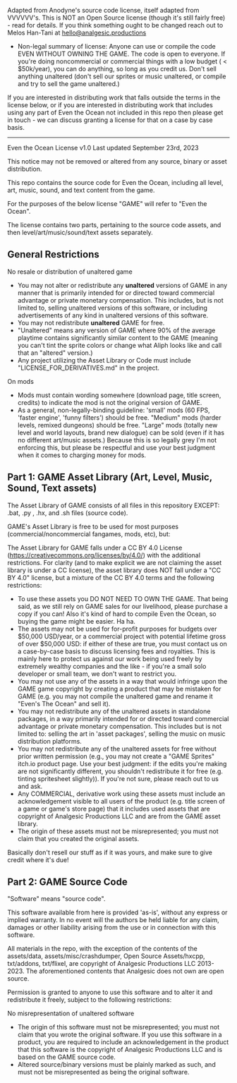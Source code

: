 Adapted from Anodyne's source code license, itself adapted from VVVVVV's. This is NOT an Open Source license (though it's still fairly free) - read for details. If you think something ought to be changed reach out to Melos Han-Tani at hello@analgesic.productions

- Non-legal summary of license: Anyone can use or compile the code EVEN WITHOUT OWNING THE GAME. The code is open to everyone. If you're doing noncommercial or commercial things with a low budget ( < $50k/year), you can do anything, so long as you credit us. Don't sell anything unaltered (don't sell our sprites or music unaltered, or compile and try to sell the game unaltered.)

If you are interested in distributing work that falls outside the terms in the license below, or if you are interested in distributing work that includes using any part of Even the Ocean not included in this repo then please get in touch - we can discuss granting a license for that on a case by case basis.

---

Even the Ocean License v1.0
Last updated September 23rd, 2023

This notice may not be removed or altered from any source, binary or asset distribution.

This repo contains the source code for Even the Ocean, including all level, art, music, sound, and text content from the game.

For the purposes of the below license "GAME" will refer to "Even the Ocean".

The license contains two parts, pertaining to the source code assets, and then level/art/music/sound/text assets separately.



General Restrictions
----------

No resale or distribution of unaltered game

- You may not alter or redistribute any **unaltered** versions of GAME in any manner that is primarily intended for or directed toward commercial advantage or private monetary compensation. This includes, but is not limited to, selling unaltered versions of this software, or including advertisements of any kind in unaltered versions of this software.  
- You may not redistribute **unaltered** GAME for free.
- "Unaltered" means any version of GAME where 90% of the average playtime contains significantly similar content to the GAME (meaning you can't tint the sprite colors or change what Aliph looks like and call that an "altered" version.)
- Any project utilizing the Asset Library or Code must include "LICENSE_FOR_DERIVATIVES.md" in the project.

On mods

- Mods must contain wording somewhere (download page, title screen, credits) to indicate the mod is not the original version of GAME.
- As a general, non-legally-binding guideline: 'small' mods (60 FPS, 'faster engine',  'funny filters') should be free. "Medium" mods (harder levels, remixed dungeons) should be free. "Large" mods (totally new level and world layouts, brand new dialogue) can be sold (even if it has no different art/music assets.) Because this is so legally grey I'm not enforcing this, but please be respectful and use your best judgment when it comes to charging money for mods.

Part 1: GAME Asset Library (Art, Level, Music, Sound, Text assets)
-------------

The Asset Library of GAME consists of all files in this repository EXCEPT: .bat, .py , .hx, and .sh files (source code).

GAME's Asset Library is free to be used for most purposes (commercial/noncommercial fangames, mods, etc), but:

The Asset Library for GAME falls under a CC BY 4.0 License (https://creativecommons.org/licenses/by/4.0/) with the additional restrictions. For clarity (and to make explicit we are not claiming the asset library is under a CC license), the asset library does NOT fall under a "CC BY 4.0" license, but a mixture of the CC BY 4.0 terms and the following restrictions:


- To use these assets you DO NOT NEED TO OWN THE GAME. That being said, as we still rely on GAME sales for our livelihood, please purchase a copy if you can! Also it's kind of hard to compile Even the Ocean, so buying the game might be easier. Ha ha.
- The assets may not be used for for-profit purposes for budgets over $50,000 USD/year, or a commercial project with potential lifetime gross of over $50,000 USD: if either of these are true, you must contact us on a case-by-case basis to discuss licensing fees and royalties. This is mainly here to protect us against our work being used freely by extremely wealthy companies and the like - if you're a small solo developer or small team, we don't want to restrict you. 
- You may not use any of the assets in a way that would infringe upon the GAME game copyright by creating a product that may be mistaken for GAME (e.g. you may not compile the unaltered game and rename it "Even's The Ocean" and sell it).
- You may not redistribute any of the unaltered assets in standalone packages, in a way primarily intended for or directed toward commercial advantage or private monetary compensation. This includes but is not limited to: selling the art in 'asset packages', selling the music on music distribution platforms.
- You may not redistribute any of the unaltered assets for free without prior written permission (e.g., you may not create a "GAME Sprites" itch.io product page. Use your best judgment: if the edits you're making are not significantly different, you shouldn't redistribute it for free (e.g. tinting spritesheet slightly)). If you're not sure, please reach out to us and ask.
- Any COMMERCIAL, derivative work using these assets must include an acknowledgement visible to all users of the product (e.g. title screen of a game or game's store page) that it includes used assets that are copyright of Analgesic Productions LLC and are from the GAME asset library.
- The origin of these assets must not be misrepresented; you must not claim that you created the original assets.

Basically don't resell our stuff as if it was yours, and make sure to give credit where it's due!


Part 2: GAME Source Code 
-------

"Software" means "source code".

This software available from here is provided 'as-is', without any express or implied warranty. In no event will the authors be held liable for any claim, damages or other liability arising from the use or in connection with this software. 

All materials in the repo, with the exception of the contents of the assets/data, assets/misc/crashdumper, Open Source Assets/hxcpp, txt/addons, txt/flixel, are copyright of Analgesic Productions LLC 2013-2023. The aforementioned contents that Analgesic does not own are open source.

Permission is granted to anyone to use this software and to alter it and redistribute it freely, subject to the following restrictions:

No misrepresentation of unaltered software
- The origin of this software must not be misrepresented; you must not claim that you wrote the original software. If you use this software in a product, you are required to include an acknowledgement in the product that this software is the copyright of Analgesic Productions LLC and is based on the GAME source code.
- Altered source/binary versions must be plainly marked as such, and must not be misrepresented as being the original software.
